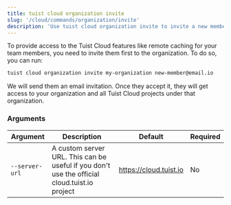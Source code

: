 ```yaml
---
title: tuist cloud organization invite
slug: '/cloud/commands/organization/invite'
description: 'Use tuist cloud organization invite to invite a new member to your organization.'
---
```


To provide access to the Tuist Cloud features like remote caching for your team members, you need to invite them first to the organization. To do so, you can run:
```sh
tuist cloud organization invite my-organization new-member@email.io
```

We will send them an email invitation. Once they accept it, they will get access to your organization and all Tuist Cloud projects under that organization.

### Arguments

| Argument | Description | Default | Required |
| -------- | ----------- | ------- | -------- |
| `--server-url` | A custom server URL. This can be useful if you don't use the official cloud.tuist.io project | https://cloud.tuist.io  | No |